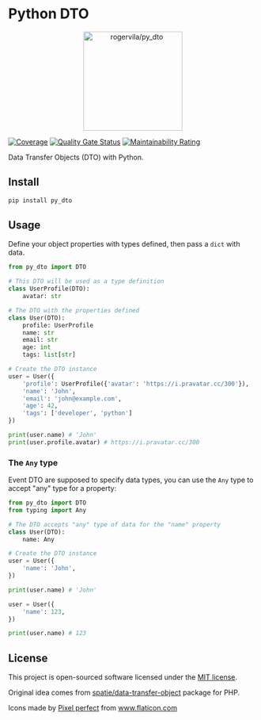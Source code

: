 # Python DTO

<p align="center"><img height="200" alt="rogervila/py_dto" src="https://image.flaticon.com/icons/png/512/2911/2911162.png" /></p>

[![Coverage](https://sonarcloud.io/api/project_badges/measure?project=rogervila_py_dto&metric=coverage)](https://sonarcloud.io/dashboard?id=rogervila_py_dto)
[![Quality Gate Status](https://sonarcloud.io/api/project_badges/measure?project=rogervila_py_dto&metric=alert_status)](https://sonarcloud.io/dashboard?id=rogervila_py_dto)
[![Maintainability Rating](https://sonarcloud.io/api/project_badges/measure?project=rogervila_py_dto&metric=sqale_rating)](https://sonarcloud.io/dashboard?id=rogervila_py_dto)

Data Transfer Objects (DTO) with Python.


## Install

```sh
pip install py_dto
```

## Usage

Define your object properties with types defined, then pass a `dict` with data.

```py
from py_dto import DTO

# This DTO will be used as a type definition
class UserProfile(DTO):
    avatar: str

# The DTO with the properties defined
class User(DTO):
    profile: UserProfile
    name: str
    email: str
    age: int
    tags: list[str]

# Create the DTO instance
user = User({
    'profile': UserProfile({'avatar': 'https://i.pravatar.cc/300'}),
    'name': 'John',
    'email': 'john@example.com',
    'age': 42,
    'tags': ['developer', 'python']
})

print(user.name) # 'John'
print(user.profile.avatar) # https://i.pravatar.cc/300
```

### The `Any` type

Event DTO are supposed to specify data types, you can use the `Any` type to accept "any" type for a property:

```py
from py_dto import DTO
from typing import Any

# The DTO accepts "any" type of data for the "name" property
class User(DTO):
    name: Any

# Create the DTO instance
user = User({
    'name': 'John',
})

print(user.name) # 'John'

user = User({
    'name': 123,
})

print(user.name) # 123
```

## License

This project is open-sourced software licensed under the [MIT license](https://opensource.org/licenses/MIT).

Original idea comes from [spatie/data-transfer-object](https://github.com/spatie/data-transfer-object) package for PHP.

<div>Icons made by <a href="https://www.flaticon.com/authors/pixel-perfect" title="Pixel perfect">Pixel perfect</a> from <a href="https://www.flaticon.com/" title="Flaticon">www.flaticon.com</a></div>
